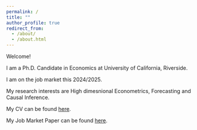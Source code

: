 ```yaml
---
permalink: /
title: ""
author_profile: true
redirect_from: 
  - /about/
  - /about.html
---
```


Welcome!

I am a Ph.D. Candidate in Economics at University of California, Riverside.

I am on the job market this 2024/2025.

My research interests are High dimesnional Econometrics, Forecasting and Causal Inference.

My CV can be found <a href="http://daanishpadha.github.io/files/Acad_CV.pdf" target="_blank" rel="noopener noreferrer">here</a>.

My Job Market Paper can be found <a href="http://daanishpadha.github.io/files/JMP.pdf" target="_blank" rel="noopener noreferrer">here</a>.
